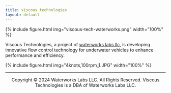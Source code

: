 ```yaml
---
title: viscous technologies
layout: default
---
```


{% include figure.html img="viscous-tech-waterworks.png" width="100%" %}

Viscous Technologies, a project of [waterworks labs llc](https://waterworkslabs.com), is developing innovative flow control technology for underwater vehicles to enhance performance and efficiency.

{% include figure.html img="4knots,100rpm_1.JPG" width="100%" %}

---------
<p style="text-align: center;">Copyright © 2024 Waterworks Labs LLC. All Rights Reserved. Viscous Technologies is a DBA of Waterworks Labs LLC.</p>

<!--- 
{% include figure.html img="primary-logo.jpg" width="20%" %}

{% include figure.html img="4knots,100rpm_1.JPG" width="100%" %}
-->
